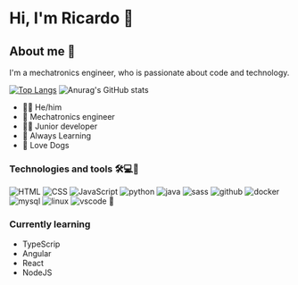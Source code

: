 # Hi, I'm Ricardo 👋
<!-- [![Twitter: RicAlc](https://img.shields.io/badge/-Twitter-1DA1F2?logo=twitter&logoColor=white&style=flat&link=https://www.twitter.com/_RicAlc/)](https://www.twitter.com/_RicAlc/)

 ![img](https://img.freepik.com/free-vector/laptop-with-program-code-isometric-icon-software-development-programming-applications-dark-neon_39422-971.jpg?t=st=1654224569~exp=1654225169~hmac=fe6965fcbc0e8605dce29520b456083bc581667da8731d4fb4db63e38c164a76&w=1060) -->
 
## About me 🤔
I'm a mechatronics engineer, who is passionate about code and technology.

[![Top Langs](https://github-readme-stats.vercel.app/api/top-langs/?username=RicAlc&layout=compact)](https://github.com/anuraghazra/github-readme-stats)
![Anurag's GitHub stats](https://github-readme-stats.vercel.app/api?username=RicAlc&show_icons=true&theme=radical)

- 🧑🏽‍ He/him
- 🤖 Mechatronics engineer
- 👨‍💻 Junior developer
- 🌱 Always Learning
- 🐶 Love Dogs

### Technologies and tools 🛠️💻🧰
![HTML](https://img.shields.io/badge/-HTML-ff4000?logo=html5&logoColor=white&style=flat)
![CSS](https://img.shields.io/badge/CSS-1572B6.svg?logo=css3&logoColor=white)
![JavaScript](https://img.shields.io/badge/JavaScript-F7DF1E.svg?logo=javascript&logoColor=black)
![python](https://img.shields.io/badge/Python-4B8BBE.svg?logo=python&logoColor=white)
![java](https://img.shields.io/badge/Java-007396.svg?logo=java&logoColor=orange)
![sass](https://img.shields.io/badge/Sass-hotpink.svg?logo=SASS&logoColor=white)
![github](https://img.shields.io/badge/GitHub%20Actions-333333.svg?logo=github&logoColor=white)
![docker](https://img.shields.io/badge/-Docker-0DB7ED?logo=DOCKER&logoColor=white&style=flat)
![mysql](https://img.shields.io/badge/MySQL-00758F.svg?logo=mysql&logoColor=white)
![linux](https://img.shields.io/badge/MySQL-2f2f2f.svg?logo=linux&logoColor=white)
![vscode](https://img.shields.io/badge/Visual%20Studio%20Code-0078d7.svg?logo=visual-studio-code&logoColor=white)

### Currently learning
- TypeScrip
- Angular
- React
- NodeJS


